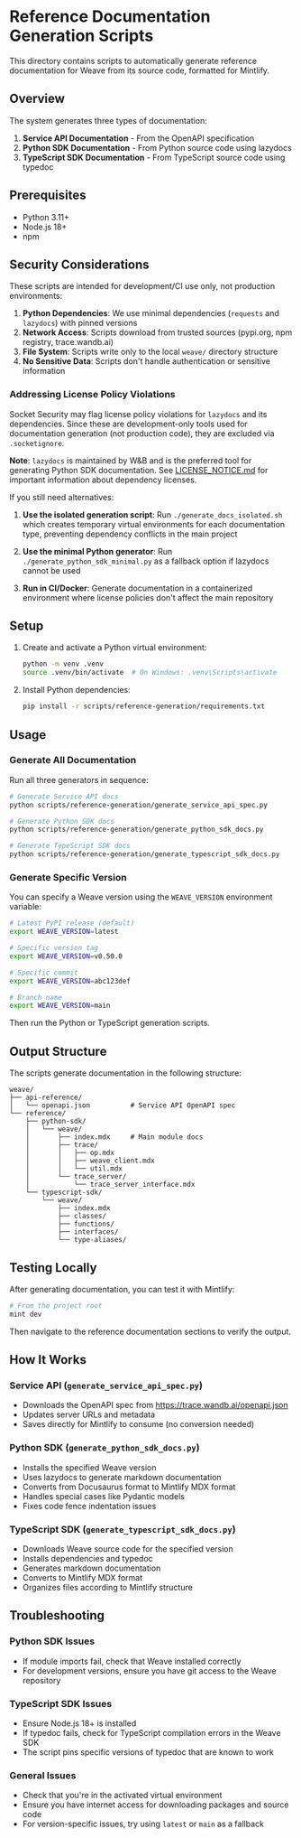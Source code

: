 # Reference Documentation Generation Scripts

This directory contains scripts to automatically generate reference documentation for Weave from its source code, formatted for Mintlify.

## Overview

The system generates three types of documentation:

1. **Service API Documentation** - From the OpenAPI specification
2. **Python SDK Documentation** - From Python source code using lazydocs
3. **TypeScript SDK Documentation** - From TypeScript source code using typedoc

## Prerequisites

- Python 3.11+
- Node.js 18+
- npm

## Security Considerations

These scripts are intended for development/CI use only, not production environments:

1. **Python Dependencies**: We use minimal dependencies (`requests` and `lazydocs`) with pinned versions
2. **Network Access**: Scripts download from trusted sources (pypi.org, npm registry, trace.wandb.ai)
3. **File System**: Scripts write only to the local `weave/` directory structure
4. **No Sensitive Data**: Scripts don't handle authentication or sensitive information

### Addressing License Policy Violations

Socket Security may flag license policy violations for `lazydocs` and its dependencies. Since these are development-only tools used for documentation generation (not production code), they are excluded via `.socketignore`.

**Note**: `lazydocs` is maintained by W&B and is the preferred tool for generating Python SDK documentation. See [LICENSE_NOTICE.md](./LICENSE_NOTICE.md) for important information about dependency licenses.

If you still need alternatives:

1. **Use the isolated generation script**: Run `./generate_docs_isolated.sh` which creates temporary virtual environments for each documentation type, preventing dependency conflicts in the main project

2. **Use the minimal Python generator**: Run `./generate_python_sdk_minimal.py` as a fallback option if lazydocs cannot be used

3. **Run in CI/Docker**: Generate documentation in a containerized environment where license policies don't affect the main repository

## Setup

1. Create and activate a Python virtual environment:
   ```bash
   python -m venv .venv
   source .venv/bin/activate  # On Windows: .venv\Scripts\activate
   ```

2. Install Python dependencies:
   ```bash
   pip install -r scripts/reference-generation/requirements.txt
   ```

## Usage

### Generate All Documentation

Run all three generators in sequence:

```bash
# Generate Service API docs
python scripts/reference-generation/generate_service_api_spec.py

# Generate Python SDK docs
python scripts/reference-generation/generate_python_sdk_docs.py

# Generate TypeScript SDK docs
python scripts/reference-generation/generate_typescript_sdk_docs.py
```

### Generate Specific Version

You can specify a Weave version using the `WEAVE_VERSION` environment variable:

```bash
# Latest PyPI release (default)
export WEAVE_VERSION=latest

# Specific version tag
export WEAVE_VERSION=v0.50.0

# Specific commit
export WEAVE_VERSION=abc123def

# Branch name
export WEAVE_VERSION=main
```

Then run the Python or TypeScript generation scripts.

## Output Structure

The scripts generate documentation in the following structure:

```
weave/
├── api-reference/
│   └── openapi.json          # Service API OpenAPI spec
└── reference/
    ├── python-sdk/
    │   └── weave/
    │       ├── index.mdx     # Main module docs
    │       ├── trace/
    │       │   ├── op.mdx
    │       │   ├── weave_client.mdx
    │       │   └── util.mdx
    │       └── trace_server/
    │           └── trace_server_interface.mdx
    └── typescript-sdk/
        └── weave/
            ├── index.mdx
            ├── classes/
            ├── functions/
            ├── interfaces/
            └── type-aliases/
```

## Testing Locally

After generating documentation, you can test it with Mintlify:

```bash
# From the project root
mint dev
```

Then navigate to the reference documentation sections to verify the output.

## How It Works

### Service API (`generate_service_api_spec.py`)
- Downloads the OpenAPI spec from https://trace.wandb.ai/openapi.json
- Updates server URLs and metadata
- Saves directly for Mintlify to consume (no conversion needed)

### Python SDK (`generate_python_sdk_docs.py`)
- Installs the specified Weave version
- Uses lazydocs to generate markdown documentation
- Converts from Docusaurus format to Mintlify MDX format
- Handles special cases like Pydantic models
- Fixes code fence indentation issues

### TypeScript SDK (`generate_typescript_sdk_docs.py`)
- Downloads Weave source code for the specified version
- Installs dependencies and typedoc
- Generates markdown documentation
- Converts to Mintlify MDX format
- Organizes files according to Mintlify structure

## Troubleshooting

### Python SDK Issues
- If module imports fail, check that Weave installed correctly
- For development versions, ensure you have git access to the Weave repository

### TypeScript SDK Issues
- Ensure Node.js 18+ is installed
- If typedoc fails, check for TypeScript compilation errors in the Weave SDK
- The script pins specific versions of typedoc that are known to work

### General Issues
- Check that you're in the activated virtual environment
- Ensure you have internet access for downloading packages and source code
- For version-specific issues, try using `latest` or `main` as a fallback